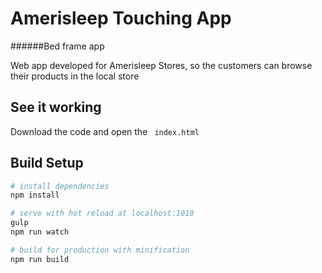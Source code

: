 # Amerisleep Touching App 

######Bed frame app

Web app developed for Amerisleep Stores, so the customers can browse their products in the local store




## See it working

Download the code and open the ``` index.html``` 



## Build Setup

``` bash
# install dependencies
npm install

# serve with hot reload at localhost:1010
gulp
npm run watch

# build for production with minification
npm run build
```
